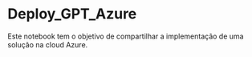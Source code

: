 # Deploy_GPT_Azure
Este notebook tem o objetivo de compartilhar a implementação de uma solução na cloud Azure.

